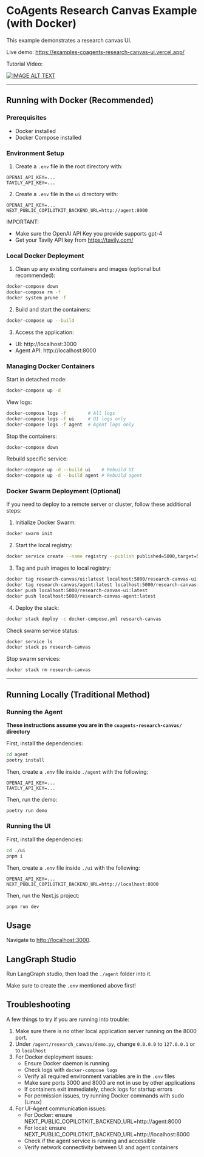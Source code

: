 # CoAgents Research Canvas Example (with Docker)

This example demonstrates a research canvas UI.

Live demo: https://examples-coagents-research-canvas-ui.vercel.app/

Tutorial Video:

[![IMAGE ALT TEXT](http://img.youtube.com/vi/0b6BVqPwqA0/0.jpg)](http://www.youtube.com/watch?v=0b6BVqPwqA0 "Build Agent-Native Apps with LangGraph & CoAgents (tutorial)")

---

## Running with Docker (Recommended)

### Prerequisites
- Docker installed
- Docker Compose installed

### Environment Setup

1. Create a `.env` file in the root directory with:
```
OPENAI_API_KEY=...
TAVILY_API_KEY=...
```

2. Create a `.env` file in the `ui` directory with:
```
OPENAI_API_KEY=...
NEXT_PUBLIC_COPILOTKIT_BACKEND_URL=http://agent:8000
```

IMPORTANT: 
- Make sure the OpenAI API Key you provide supports gpt-4
- Get your Tavily API key from https://tavily.com/

### Local Docker Deployment

1. Clean up any existing containers and images (optional but recommended):
```bash
docker-compose down
docker-compose rm -f
docker system prune -f
```

2. Build and start the containers:
```bash
docker-compose up --build
```

3. Access the application:
- UI: http://localhost:3000
- Agent API: http://localhost:8000

### Managing Docker Containers

Start in detached mode:
```bash
docker-compose up -d
```

View logs:
```bash
docker-compose logs -f        # All logs
docker-compose logs -f ui     # UI logs only
docker-compose logs -f agent  # Agent logs only
```

Stop the containers:
```bash
docker-compose down
```

Rebuild specific service:
```bash
docker-compose up -d --build ui    # Rebuild UI
docker-compose up -d --build agent # Rebuild agent
```

### Docker Swarm Deployment (Optional)

If you need to deploy to a remote server or cluster, follow these additional steps:

1. Initialize Docker Swarm:
```bash
docker swarm init
```

2. Start the local registry:
```bash
docker service create --name registry --publish published=5000,target=5000 registry:2
```

3. Tag and push images to local registry:
```bash
docker tag research-canvas/ui:latest localhost:5000/research-canvas-ui:latest
docker tag research-canvas/agent:latest localhost:5000/research-canvas-agent:latest
docker push localhost:5000/research-canvas-ui:latest
docker push localhost:5000/research-canvas-agent:latest
```

4. Deploy the stack:
```bash
docker stack deploy -c docker-compose.yml research-canvas
```

Check swarm service status:
```bash
docker service ls
docker stack ps research-canvas
```

Stop swarm services:
```bash
docker stack rm research-canvas
```

---

## Running Locally (Traditional Method)

### Running the Agent

**These instructions assume you are in the `coagents-research-canvas/` directory**

First, install the dependencies:

```sh
cd agent
poetry install
```

Then, create a `.env` file inside `./agent` with the following:

```
OPENAI_API_KEY=...
TAVILY_API_KEY=...
```

Then, run the demo:

```sh
poetry run demo
```

### Running the UI

First, install the dependencies:

```sh
cd ./ui
pnpm i
```

Then, create a `.env` file inside `./ui` with the following:

```
OPENAI_API_KEY=...
NEXT_PUBLIC_COPILOTKIT_BACKEND_URL=http://localhost:8000
```

Then, run the Next.js project:

```sh
pnpm run dev
```

## Usage

Navigate to [http://localhost:3000](http://localhost:3000).

## LangGraph Studio

Run LangGraph studio, then load the `./agent` folder into it.

Make sure to create the `.env` mentioned above first!

## Troubleshooting

A few things to try if you are running into trouble:

1. Make sure there is no other local application server running on the 8000 port.
2. Under `/agent/research_canvas/demo.py`, change `0.0.0.0` to `127.0.0.1` or to `localhost`
3. For Docker deployment issues:
   - Ensure Docker daemon is running
   - Check logs with `docker-compose logs`
   - Verify all required environment variables are in the `.env` files
   - Make sure ports 3000 and 8000 are not in use by other applications
   - If containers exit immediately, check logs for startup errors
   - For permission issues, try running Docker commands with sudo (Linux)
4. For UI-Agent communication issues:
   - For Docker: ensure NEXT_PUBLIC_COPILOTKIT_BACKEND_URL=http://agent:8000
   - For local: ensure NEXT_PUBLIC_COPILOTKIT_BACKEND_URL=http://localhost:8000
   - Check if the agent service is running and accessible
   - Verify network connectivity between UI and agent containers